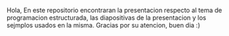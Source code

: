 Hola,
En este repositorio encontraran la presentacion respecto al tema de programacion estructurada, las diapositivas de la presentacion y los sejmplos usados en la misma.
Gracias por su atencion, buen dia :)
